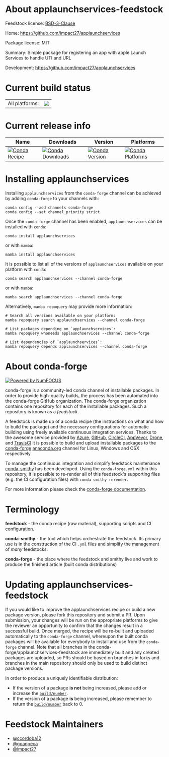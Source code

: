About applaunchservices-feedstock
=================================

Feedstock license: [BSD-3-Clause](https://github.com/conda-forge/applaunchservices-feedstock/blob/main/LICENSE.txt)

Home: https://github.com/impact27/applaunchservices

Package license: MIT

Summary: Simple package for registering an app with apple Launch Services to handle UTI and URL

Development: https://github.com/impact27/applaunchservices

Current build status
====================


<table><tr><td>All platforms:</td>
    <td>
      <a href="https://dev.azure.com/conda-forge/feedstock-builds/_build/latest?definitionId=8204&branchName=main">
        <img src="https://dev.azure.com/conda-forge/feedstock-builds/_apis/build/status/applaunchservices-feedstock?branchName=main">
      </a>
    </td>
  </tr>
</table>

Current release info
====================

| Name | Downloads | Version | Platforms |
| --- | --- | --- | --- |
| [![Conda Recipe](https://img.shields.io/badge/recipe-applaunchservices-green.svg)](https://anaconda.org/conda-forge/applaunchservices) | [![Conda Downloads](https://img.shields.io/conda/dn/conda-forge/applaunchservices.svg)](https://anaconda.org/conda-forge/applaunchservices) | [![Conda Version](https://img.shields.io/conda/vn/conda-forge/applaunchservices.svg)](https://anaconda.org/conda-forge/applaunchservices) | [![Conda Platforms](https://img.shields.io/conda/pn/conda-forge/applaunchservices.svg)](https://anaconda.org/conda-forge/applaunchservices) |

Installing applaunchservices
============================

Installing `applaunchservices` from the `conda-forge` channel can be achieved by adding `conda-forge` to your channels with:

```
conda config --add channels conda-forge
conda config --set channel_priority strict
```

Once the `conda-forge` channel has been enabled, `applaunchservices` can be installed with `conda`:

```
conda install applaunchservices
```

or with `mamba`:

```
mamba install applaunchservices
```

It is possible to list all of the versions of `applaunchservices` available on your platform with `conda`:

```
conda search applaunchservices --channel conda-forge
```

or with `mamba`:

```
mamba search applaunchservices --channel conda-forge
```

Alternatively, `mamba repoquery` may provide more information:

```
# Search all versions available on your platform:
mamba repoquery search applaunchservices --channel conda-forge

# List packages depending on `applaunchservices`:
mamba repoquery whoneeds applaunchservices --channel conda-forge

# List dependencies of `applaunchservices`:
mamba repoquery depends applaunchservices --channel conda-forge
```


About conda-forge
=================

[![Powered by
NumFOCUS](https://img.shields.io/badge/powered%20by-NumFOCUS-orange.svg?style=flat&colorA=E1523D&colorB=007D8A)](https://numfocus.org)

conda-forge is a community-led conda channel of installable packages.
In order to provide high-quality builds, the process has been automated into the
conda-forge GitHub organization. The conda-forge organization contains one repository
for each of the installable packages. Such a repository is known as a *feedstock*.

A feedstock is made up of a conda recipe (the instructions on what and how to build
the package) and the necessary configurations for automatic building using freely
available continuous integration services. Thanks to the awesome service provided by
[Azure](https://azure.microsoft.com/en-us/services/devops/), [GitHub](https://github.com/),
[CircleCI](https://circleci.com/), [AppVeyor](https://www.appveyor.com/),
[Drone](https://cloud.drone.io/welcome), and [TravisCI](https://travis-ci.com/)
it is possible to build and upload installable packages to the
[conda-forge](https://anaconda.org/conda-forge) [anaconda.org](https://anaconda.org/)
channel for Linux, Windows and OSX respectively.

To manage the continuous integration and simplify feedstock maintenance
[conda-smithy](https://github.com/conda-forge/conda-smithy) has been developed.
Using the ``conda-forge.yml`` within this repository, it is possible to re-render all of
this feedstock's supporting files (e.g. the CI configuration files) with ``conda smithy rerender``.

For more information please check the [conda-forge documentation](https://conda-forge.org/docs/).

Terminology
===========

**feedstock** - the conda recipe (raw material), supporting scripts and CI configuration.

**conda-smithy** - the tool which helps orchestrate the feedstock.
                   Its primary use is in the construction of the CI ``.yml`` files
                   and simplify the management of *many* feedstocks.

**conda-forge** - the place where the feedstock and smithy live and work to
                  produce the finished article (built conda distributions)


Updating applaunchservices-feedstock
====================================

If you would like to improve the applaunchservices recipe or build a new
package version, please fork this repository and submit a PR. Upon submission,
your changes will be run on the appropriate platforms to give the reviewer an
opportunity to confirm that the changes result in a successful build. Once
merged, the recipe will be re-built and uploaded automatically to the
`conda-forge` channel, whereupon the built conda packages will be available for
everybody to install and use from the `conda-forge` channel.
Note that all branches in the conda-forge/applaunchservices-feedstock are
immediately built and any created packages are uploaded, so PRs should be based
on branches in forks and branches in the main repository should only be used to
build distinct package versions.

In order to produce a uniquely identifiable distribution:
 * If the version of a package **is not** being increased, please add or increase
   the [``build/number``](https://docs.conda.io/projects/conda-build/en/latest/resources/define-metadata.html#build-number-and-string).
 * If the version of a package **is** being increased, please remember to return
   the [``build/number``](https://docs.conda.io/projects/conda-build/en/latest/resources/define-metadata.html#build-number-and-string)
   back to 0.

Feedstock Maintainers
=====================

* [@ccordoba12](https://github.com/ccordoba12/)
* [@goanpeca](https://github.com/goanpeca/)
* [@impact27](https://github.com/impact27/)


